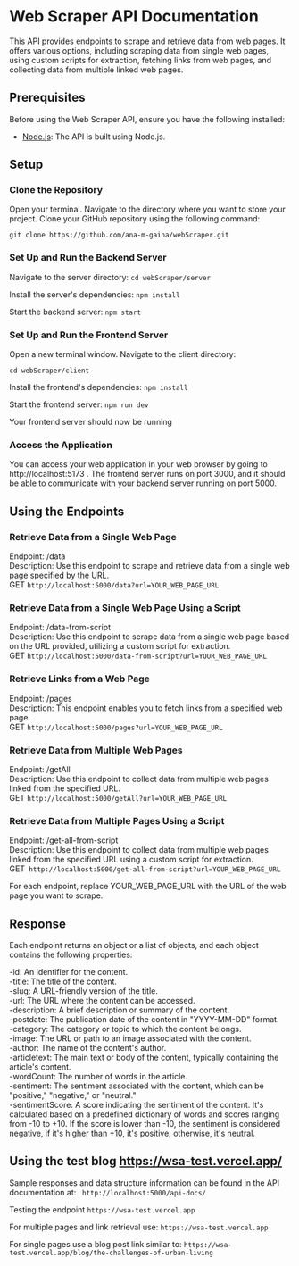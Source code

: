 # Web Scraper API Documentation
This API provides endpoints to scrape and retrieve data from web pages. 
It offers various options, including scraping data from single web pages, using custom scripts for extraction, fetching links from web pages, and collecting data from multiple linked web pages.

## Prerequisites

Before using the Web Scraper API, ensure you have the following installed:
- [Node.js](https://nodejs.org/): The API is built using Node.js.

## Setup

### Clone the Repository
Open your terminal.
Navigate to the directory where you want to store your project.
Clone your GitHub repository using the following command:

```git clone https://github.com/ana-m-gaina/webScraper.git```

### Set Up and Run the Backend Server
Navigate to the server directory:
```cd webScraper/server```

Install the server's dependencies:
```npm install```

Start the backend server:
```npm start```

### Set Up and Run the Frontend Server

Open a new terminal window.
Navigate to the client directory:

```cd webScraper/client```

Install the frontend's dependencies:
```npm install```

Start the frontend server:
```npm run dev```

Your frontend server should now be running

### Access the Application
You can access your web application in your web browser by going to http://localhost:5173 . The frontend server runs on port 3000, and it should be able to communicate with your backend server running on port 5000.


## Using the Endpoints

### Retrieve Data from a Single Web Page
Endpoint: /data <br />
Description: Use this endpoint to scrape and retrieve data from a single web page specified by the URL. <br />
GET ```http://localhost:5000/data?url=YOUR_WEB_PAGE_URL```

### Retrieve Data from a Single Web Page Using a Script
Endpoint: /data-from-script <br />
Description: Use this endpoint to scrape data from a single web page based on the URL provided, utilizing a custom script for extraction. <br />
GET ```http://localhost:5000/data-from-script?url=YOUR_WEB_PAGE_URL```

### Retrieve Links from a Web Page
Endpoint: /pages <br />
Description: This endpoint enables you to fetch links from a specified web page. <br />
GET ```http://localhost:5000/pages?url=YOUR_WEB_PAGE_URL```

### Retrieve Data from Multiple Web Pages
Endpoint: /getAll <br />
Description: Use this endpoint to collect data from multiple web pages linked from the specified URL. <br />
GET ```http://localhost:5000/getAll?url=YOUR_WEB_PAGE_URL```

### Retrieve Data from Multiple Pages Using a Script
Endpoint: /get-all-from-script <br />
Description: Use this endpoint to collect data from multiple web pages linked from the specified URL using a custom script for extraction. <br />
GET``` http://localhost:5000/get-all-from-script?url=YOUR_WEB_PAGE_URL```

For each endpoint, replace YOUR_WEB_PAGE_URL with the URL of the web page you want to scrape.

## Response
Each endpoint returns an object or a list of objects, and each object contains the following properties:

-id: An identifier for the content. <br />
-title: The title of the content. <br />
-slug: A URL-friendly version of the title. <br />
-url: The URL where the content can be accessed. <br />
-description: A brief description or summary of the content. <br />
-postdate: The publication date of the content in "YYYY-MM-DD" format. <br />
-category: The category or topic to which the content belongs. <br />
-image: The URL or path to an image associated with the content. <br />
-author: The name of the content's author. <br />
-articletext: The main text or body of the content, typically containing the article's content. <br />
-wordCount: The number of words in the article. <br />
-sentiment: The sentiment associated with the content, which can be "positive," "negative," or "neutral."<br />
-sentimentScore: A score indicating the sentiment of the content. It's calculated based on a predefined dictionary of words and scores ranging from -10 to +10. If the score is lower than -10, the sentiment is considered negative, if it's higher than +10, it's positive; otherwise, it's neutral.

## Using the test blog https://wsa-test.vercel.app/

Sample responses and data structure information can be found in the API documentation at:
``` http://localhost:5000/api-docs/``` 

Testing the endpoint  ```https://wsa-test.vercel.app``` 

For multiple pages and link retrieval use: 
```https://wsa-test.vercel.app``` 

For single pages use a blog post link similar to:
```https://wsa-test.vercel.app/blog/the-challenges-of-urban-living``` 
